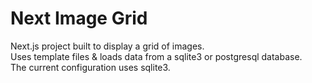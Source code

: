 # Next Image Grid

Next.js project built to display a grid of images.<br>
Uses template files & loads data from a sqlite3 or postgresql database.<br>
The current configuration uses sqlite3.

